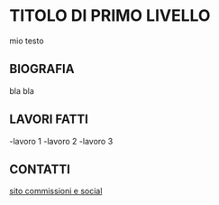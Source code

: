 # TITOLO DI PRIMO LIVELLO

mio testo

## BIOGRAFIA

bla bla

## LAVORI FATTI

-lavoro 1
-lavoro 2
-lavoro 3

## CONTATTI

[sito commissioni e social](https://amiralumine.carrd.co/)
